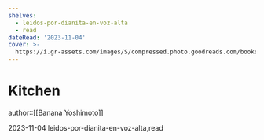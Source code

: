 ```yaml
---
shelves:
  - leidos-por-dianita-en-voz-alta
  - read
dateRead: '2023-11-04'
cover: >-
  https://i.gr-assets.com/images/S/compressed.photo.goodreads.com/books/1595679494l/32183347.jpg
---
```

# Kitchen

author::[[Banana Yoshimoto]]

2023-11-04
leidos-por-dianita-en-voz-alta,read